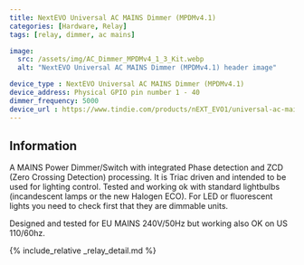 ```yaml
---
title: NextEVO Universal AC MAINS Dimmer (MPDMv4.1)
categories: [Hardware, Relay]
tags: [relay, dimmer, ac mains]

image:
  src: /assets/img/AC_Dimmer_MPDMv4_1_3_Kit.webp
  alt: "NextEVO Universal AC MAINS Dimmer (MPDMv4.1) header image"

device_type : NextEVO Universal AC MAINS Dimmer (MPDMv4.1)
device_address: Physical GPIO pin number 1 - 40
dimmer_frequency: 5000
device_url : https://www.tindie.com/products/nEXT_EVO1/universal-ac-mains-dimmer-mpdmv41/
---
```


## Information
A MAINS Power Dimmer/Switch with integrated Phase detection and ZCD (Zero Crossing Detection) processing. It is Triac driven and intended to be used for lighting control. Tested and working ok with standard lightbulbs (incandescent lamps or the new Halogen ECO). For LED or fluorescent lights you need to check first that they are dimmable units.

Designed and tested for EU MAINS 240V/50Hz but working also OK on US 110/60hz.

{% include_relative _relay_detail.md %}